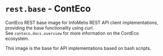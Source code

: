 # `rest.base` - ContEco

ContEco REST base image for InfoMetis REST API client implementations, providing the base functionality using curl.  
See `conteco.docs.overview` for more information on the ContEco ecosystem.

This image is the base for API implementations based on bash scripts.
